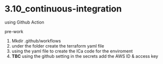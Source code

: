 # 3.10_continuous-integration

using Github Action

pre-work
1) Mkdir .github/workflows
2) under the folder create the terraform yaml file
3) using the yaml file to create the ICa code for the enviroment
4) **TBC** using the github setting in the secrets add the AWS ID & access key
